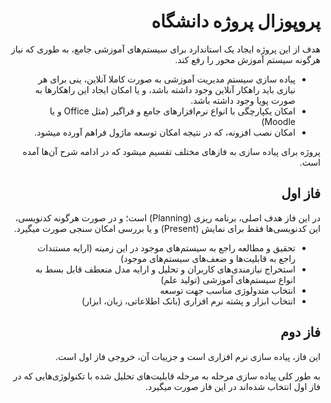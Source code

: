 <div style="direction: rtl;">

# پروپوزال پروژه دانشگاه

هدف از این پروژه ایجاد یک استاندارد برای سیستم‌های آموزشی جامع، به طوری که نیاز هرگونه سیستم آموزش محور را رفع کند.  

* پیاده سازی سیستم مدیریت آموزشی به صورت کاملا آنلاین، ینی برای هر نیازی باید راهکار آنلاین وجود داشته باشد، و یا امکان ایجاد این راهکارها به صورت پویا وجود داشته باشد.
* امکان یکپارچگی با انواع نرم‌افزارهای جامع و فراگیر (مثل Office و یا Moodle)
* امکان نصب افزونه، که در نتیجه امکان توسعه ماژول فراهم آورده میشود.


پروژه برای پیاده سازی به فازهای مختلف تقسیم میشود که در ادامه شرح آن‌ها آمده است.

## فاز اول
در این فاز هدف اصلی، برنامه ریزی (Planning) است؛ و در صورت هرگونه کدنویسی، این کدنویسی‌ها فقط برای نمایش (Present) و یا بررسی امکان سنجی صورت میگیرد.

* تحقیق و مطالعه راجع به سیستم‌های موجود در این زمینه (ارايه مستندات راجع به قابلیت‌ها و ضعف‌های سیستم‌های موجود)
* استخراج نیازمندی‌های کاربران و تحلیل و ارايه مدل منعطف قابل بسط به انواع سیستم‌های آموزشی (تولید علم)
* انتخاب متدولوژی مناسب جهت توسعه
* انتخاب ابزار و پشته نرم افزاری (بانک اطلاعاتی، زبان، ابزار)

## فاز دوم
این فاز، پیاده سازی نرم افزاری است و جزییات آن، خروجی فاز اول است.

به طور کلی پیاده سازی مرحله به مرحله قابلیت‌های تحلیل شده با تکنولوژی‌هایی که در فاز اول انتخاب شده‌اند در این فاز صورت میگیرد.

</div>